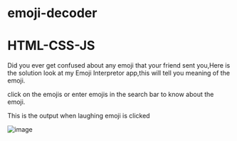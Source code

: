 # emoji-decoder


# HTML-CSS-JS

Did you ever get confused about any emoji that your friend sent you,Here is the solution look at my Emoji Interpretor app,this will tell you meaning of the emoji.

click on the emojis or enter emojis in the search bar to know about the emoji.<br />

This is the output when laughing emoji is clicked


![image](https://user-images.githubusercontent.com/67045730/190405368-67f52928-93ab-4e3a-8965-e074077e4931.png)

